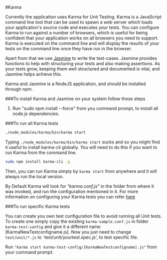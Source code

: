 #Karma 

Currently the application uses Karma for Unit Testing. Karma is a JavaScript command line tool that can be used to spawn a web server which loads your application's source code and executes your tests. You can configure Karma to run against a number of browsers, which is useful for being confident that your application works on all browsers you need to support. Karma is executed on the command line and will display the results of your tests on the command line once they have run in the browser.

Apart from that we use [Jasmine](http://jasmine.github.io/1.3/introduction.html) to write the test-cases. Jasmine provides functions to help with structuring your tests and also making assertions. As your tests grow, keeping them well structured and documented is vital, and Jasmine helps achieve this.

Karma and Jasmine is a NodeJS application, and should be installed through npm.

###To install Karma and Jasmine on your system follow these steps

1. Run "sudo npm install --force" from you command prompt, to install all node.js dependencies.

###To run all Karma tests

```sh
./node_modules/karma/bin/karma start
```

Typing `./node_modules/karma/bin/karma start` sucks and so you might find it useful to install karma-cli globally. You will need to do this if you want to run Karma from the command line.

```sh
sudo npm install karma-cli -g
```
Then, you can run Karma simply by `karma start` from anywhere and it will always run the local version.


By Default Karma will look for *"karma.conf.js"* in the folder from where it was invoked, and run the configuration mentioned in it. For more information on configuring your Karma tests you can refer [here](http://karma-runner.github.io/0.13/config/configuration-file.html)

###To run specific Karma tests

You can create you own test configuration file to avoid running all Unit tests. To create one simply copy the existing `karma-sample.conf.js` in folder `karma-test-config` and give it a different name [KarmaNewTestconfigname.js]. Now you just need to change `test/unit/*.js` to `test/unit/yourtest.spec.js', to test specific file.

Run `"karma start karma-test-config/[KarmaNewTestconfigname].js"` from your command prompt.





